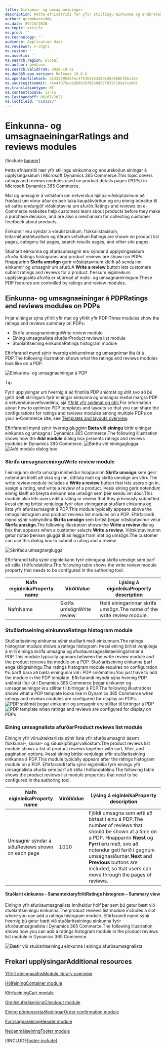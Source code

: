 ```yaml
---
title: Einkunna- og umsagnaeiningar
description: Þetta efnisatriði fer yfir stillingu einkunna og endurskoðun einingar á upplýsingasíðum í Microsoft Dynamics 365 Commerce.
author: gvrmohanreddy
ms.date: 09/15/2020
ms.topic: article
ms.prod: ''
ms.technology: ''
audience: Application User
ms.reviewer: v-chgri
ms.custom: ''
ms.assetid: ''
ms.search.region: Global
ms.author: gmohanv
ms.search.validFrom: 2020-10-31
ms.dyn365.ops.version: Release 10.0.6
ms.openlocfilehash: a243399536fec3f5361104289c38e550bf8b1144
ms.sourcegitcommit: 74e47075eab2b0b28f82b0d57f439719847ecb01
ms.translationtype: HT
ms.contentlocale: is-IS
ms.lasthandoff: 06/07/2021
ms.locfileid: "6193283"
---
```

# <a name="ratings-and-reviews-modules"></a><span data-ttu-id="d5439-103">Einkunna- og umsagnaeiningar</span><span class="sxs-lookup"><span data-stu-id="d5439-103">Ratings and reviews modules</span></span>

[!include [banner](includes/banner.md)]

<span data-ttu-id="d5439-104">Þetta efnisatriði nær yfir stillingu einkunna og endurskoðun einingar á upplýsingasíðum í Microsoft Dynamics 365 Commerce.</span><span class="sxs-lookup"><span data-stu-id="d5439-104">This topic covers ratings and reviews modules used on product details pages (PDPs) in Microsoft Dynamics 365 Commerce.</span></span>

<span data-ttu-id="d5439-105">Mat og umsagnir á vefsíðum um netverslun hjálpa viðskiptavinum að fræðast um vörur áður en þeir taka kaupákvörðun og eru einnig búnaður til að safna endurgjöf viðskiptavina um afurðir.</span><span class="sxs-lookup"><span data-stu-id="d5439-105">Ratings and reviews on e-Commerce websites help customers learn about products before they make a purchase decision, and are also a mechanism for collecting customer feedback about products.</span></span> 

<span data-ttu-id="d5439-106">Einkunnir eru sýndar á vörulistasíðum, flokkalistasíðum, leitarniðurstöðusíðum og öðrum vefsíðum.</span><span class="sxs-lookup"><span data-stu-id="d5439-106">Ratings are shown on product list pages, category list pages, search results pages, and other site pages.</span></span> 

<span data-ttu-id="d5439-107">Stuðlarit einkunna og afurðaumsagnir eru sýndar á upplýsingasíðum afurða.</span><span class="sxs-lookup"><span data-stu-id="d5439-107">Ratings histograms and product reviews are shown on PDPs.</span></span> <span data-ttu-id="d5439-108">Hnappurinn **Skrifa umsögn** gerir viðskiptavinum kleift að senda inn einkunnir og umsagnir um afurð.</span><span class="sxs-lookup"><span data-stu-id="d5439-108">A **Write a review** button lets customers submit ratings and reviews for a product.</span></span> <span data-ttu-id="d5439-109">Þessum eiginleikum upplýsingasíða afurða er stjórnað af mats- og umsagnareiningum.</span><span class="sxs-lookup"><span data-stu-id="d5439-109">These PDP features are controlled by ratings and review modules.</span></span>

## <a name="ratings-and-reviews-modules-on-pdps"></a><span data-ttu-id="d5439-110">Einkunna- og umsagnaeiningar á PDP</span><span class="sxs-lookup"><span data-stu-id="d5439-110">Ratings and reviews modules on PDPs</span></span> 

<span data-ttu-id="d5439-111">Þrjár einingar sýna yfirlit yfir mat og yfirlit yfir PDP:</span><span class="sxs-lookup"><span data-stu-id="d5439-111">Three modules show the ratings and reviews summary on PDPs:</span></span>
- <span data-ttu-id="d5439-112">Skrifa umsagnareiningu</span><span class="sxs-lookup"><span data-stu-id="d5439-112">Write review module</span></span>
- <span data-ttu-id="d5439-113">Eining umsagnalista afurðar</span><span class="sxs-lookup"><span data-stu-id="d5439-113">Product reviews list module</span></span>
- <span data-ttu-id="d5439-114">Stuðlaritseining einkunna</span><span class="sxs-lookup"><span data-stu-id="d5439-114">Ratings histogram module</span></span>
 
<span data-ttu-id="d5439-115">Eftirfarandi mynd sýnir hvernig einkunnirnar og umsagnirnar líta út á PDP.</span><span class="sxs-lookup"><span data-stu-id="d5439-115">The following illustration shows what the ratings and reviews modules look like on a PDP.</span></span>

![Einkunna- og umsagnaeiningar á PDP](media/rnr-eCommerce-pdp-reviews-modules_design.png)

> [!TIP] 
> <span data-ttu-id="d5439-117">Fyrir upplýsingar um hvernig á að fínstilla PDP sniðmát og útlit svo að þú getir deilt stillingum fyrir einingar einkunna og umsagna meðal margra PDP á netverslunarvefsvæðinu, sjá [Yfirlit yfir sniðmát og útlit](templates-layouts-overview.md).</span><span class="sxs-lookup"><span data-stu-id="d5439-117">For information about how to optimize PDP templates and layouts so that you can share the configurations for ratings and reviews modules among multiple PDPs on your e-Commerce site, see [Templates and layouts overview](templates-layouts-overview.md).</span></span>

<span data-ttu-id="d5439-118">Eftirfarandi mynd sýnir hvernig glugginn **Bæta við einingu** birtir einingar einkunna og umsagna í Dynamics 365 Commerce.</span><span class="sxs-lookup"><span data-stu-id="d5439-118">The following illustration shows how the **Add module** dialog box presents ratings and reviews modules in Dynamics 365 Commerce.</span></span>
<span data-ttu-id="d5439-119">![Bættu við einingaglugga](media/rnr-eCommerce-pdp-adding-rnr-modules.png)</span><span class="sxs-lookup"><span data-stu-id="d5439-119">![Add module dialog box](media/rnr-eCommerce-pdp-adding-rnr-modules.png)</span></span>

### <a name="write-review-module"></a><span data-ttu-id="d5439-120">Skrifa umsagnareiningu</span><span class="sxs-lookup"><span data-stu-id="d5439-120">Write review module</span></span>

<span data-ttu-id="d5439-121">Í einingunni skrifa umsögn inniheldur hnappurinn **Skrifa umsögn** sem gerir notendum kleift að skrá sig inn, úthluta mati og skrifa umsögn um vöru.</span><span class="sxs-lookup"><span data-stu-id="d5439-121">The write review module includes a **Write a review** button that lets users sign in, assign a rating, and write a review of a product.</span></span> <span data-ttu-id="d5439-122">Þessi eining gerir notendum einnig kleift að breyta einkunn eða umsögn sem þeir sendu inn áður.</span><span class="sxs-lookup"><span data-stu-id="d5439-122">This module also lets users edit a rating or review that they previously submitted.</span></span> <span data-ttu-id="d5439-123">Þessi eining birtist venjulega fyrir ofan einingarnar stuðlarit einkunna og lista yfir afurðaumsagnir á PDP.</span><span class="sxs-lookup"><span data-stu-id="d5439-123">This module typically appears above the ratings histogram and product reviews list modules on a PDP.</span></span>
<span data-ttu-id="d5439-124">Eftirfarandi mynd sýnir valmyndina **Skrifa umsögn** sem birtist þegar viðskiptavinur velur **Skrifa umsögn**.</span><span class="sxs-lookup"><span data-stu-id="d5439-124">The following illustration shows the **Write a review** dialog box that appears when a customer selects **Write a review**.</span></span> <span data-ttu-id="d5439-125">Viðskiptavinurinn getur notað þennan glugga til að leggja fram mat og umsögn.</span><span class="sxs-lookup"><span data-stu-id="d5439-125">The customer can use this dialog box to submit a rating and a review.</span></span>

![Skrifaðu umsagnarglugga](media/rnr-eCommerce-write-review-module.png)

<span data-ttu-id="d5439-127">Eftirfarandi tafla sýnir eiginleikann fyrir eininguna skrifa umsögn sem þarf að stilla í höfundatólinu.</span><span class="sxs-lookup"><span data-stu-id="d5439-127">The following table shows the write review module property that needs to be configured in the authoring tool.</span></span>

| <span data-ttu-id="d5439-128">Nafn eiginleika</span><span class="sxs-lookup"><span data-stu-id="d5439-128">Property name</span></span> | <span data-ttu-id="d5439-129">Virði</span><span class="sxs-lookup"><span data-stu-id="d5439-129">Value</span></span>        | <span data-ttu-id="d5439-130">Lýsing á eiginleika</span><span class="sxs-lookup"><span data-stu-id="d5439-130">Property description</span></span>                 |
|---------------|--------------|--------------------------------------|
| <span data-ttu-id="d5439-131">Nafn</span><span class="sxs-lookup"><span data-stu-id="d5439-131">Name</span></span>          | <span data-ttu-id="d5439-132">Skrifa umsögn</span><span class="sxs-lookup"><span data-stu-id="d5439-132">Write review</span></span> | <span data-ttu-id="d5439-133">Heiti einingarinnar skrifa umsögn.</span><span class="sxs-lookup"><span data-stu-id="d5439-133">The name of the write review module.</span></span> |

### <a name="ratings-histogram-module"></a><span data-ttu-id="d5439-134">Stuðlaritseining einkunna</span><span class="sxs-lookup"><span data-stu-id="d5439-134">Ratings histogram module</span></span>

<span data-ttu-id="d5439-135">Stuðlaritseining einkunna sýnir stuðlarit með einkunnum.</span><span class="sxs-lookup"><span data-stu-id="d5439-135">The ratings histogram module shows a ratings histogram.</span></span> <span data-ttu-id="d5439-136">Þessi eining birtist venjulega á milli eininga skrifa umsagna og afurðaumsagnalistaeiningarinnar á PDP.</span><span class="sxs-lookup"><span data-stu-id="d5439-136">This module typically appears between the write review module and the product reviews list module on a PDP.</span></span>
<span data-ttu-id="d5439-137">Stuðlaritseining einkunna þarf enga skilgreiningu.</span><span class="sxs-lookup"><span data-stu-id="d5439-137">The ratings histogram module requires no configuration.</span></span> <span data-ttu-id="d5439-138">Þú þarft bara að bæta einingunni við í PDP sniðmátinu.</span><span class="sxs-lookup"><span data-stu-id="d5439-138">You just have to add the module in the PDP template.</span></span> <span data-ttu-id="d5439-139">Eftirfarandi myndir sýna hvernig PDP sniðmát lítur út í Dynamics 365 Commerce þegar einkunnir og umsagnaeiningar eru stilltar til birtingar á PDP.</span><span class="sxs-lookup"><span data-stu-id="d5439-139">The following illustrations shows what a PDP template looks like in Dynamics 365 Commerce when ratings and reviews modules are configured for display on PDPs.</span></span>
<span data-ttu-id="d5439-140">![PDP sniðmát þegar einkunnir og umsagnir eru stilltar til birtingar á PDP](media/rnr-eCommerce-pdp-reviews-modules.png)</span><span class="sxs-lookup"><span data-stu-id="d5439-140">![PDP template when ratings and reviews are configured for display on PDPs](media/rnr-eCommerce-pdp-reviews-modules.png)</span></span>

### <a name="product-reviews-list-module"></a><span data-ttu-id="d5439-141">Eining umsagnalista afurðar</span><span class="sxs-lookup"><span data-stu-id="d5439-141">Product reviews list module</span></span>

<span data-ttu-id="d5439-142">Einingin yfir vöruúttektarlista sýnir lista yfir afurðaumsagnir ásamt flokkunar-, síunar- og síðuskiptingarvalkostum.</span><span class="sxs-lookup"><span data-stu-id="d5439-142">The product reviews list module shows a list of product reviews together with sort, filter, and pagination options.</span></span> <span data-ttu-id="d5439-143">Þessi eining birtist venjulega eftir stuðlaritseining einkunna á PDP.</span><span class="sxs-lookup"><span data-stu-id="d5439-143">This module typically appears after the ratings histogram module on a PDP.</span></span>
<span data-ttu-id="d5439-144">Eftirfarandi tafla sýnir eiginleika fyrir einingu yfir umsagnalista afurða sem þarf að stilla í höfundatólinu.</span><span class="sxs-lookup"><span data-stu-id="d5439-144">The following table shows the product reviews list module properties that need to be configured in the authoring tool.</span></span>

| <span data-ttu-id="d5439-145">Nafn eiginleika</span><span class="sxs-lookup"><span data-stu-id="d5439-145">Property name</span></span>              | <span data-ttu-id="d5439-146">Virði</span><span class="sxs-lookup"><span data-stu-id="d5439-146">Value</span></span> | <span data-ttu-id="d5439-147">Lýsing á eiginleika</span><span class="sxs-lookup"><span data-stu-id="d5439-147">Property description</span></span> |
|----------------------------|-------| ---------------------|
| <span data-ttu-id="d5439-148">Umsagnir sýndar á síðu</span><span class="sxs-lookup"><span data-stu-id="d5439-148">Reviews shown on each page</span></span> | <span data-ttu-id="d5439-149">10</span><span class="sxs-lookup"><span data-stu-id="d5439-149">10</span></span>    | <span data-ttu-id="d5439-150">Fjöldi umsagna sem ætti að birtast í einu á PDP.</span><span class="sxs-lookup"><span data-stu-id="d5439-150">The number of reviews that should be shown at a time on a PDP.</span></span> <span data-ttu-id="d5439-151">Hnapparnir **Næst** og **Fyrri** eru með, svo að notendur geti farið í gegnum umsagnasíðurnar.</span><span class="sxs-lookup"><span data-stu-id="d5439-151">**Next** and **Previous** buttons are included, so that users can move through the pages of reviews.</span></span> |

#### <a name="ratings-histogram--summary-view"></a><span data-ttu-id="d5439-152">Stuðlarit einkunna - Samantektaryfirlit</span><span class="sxs-lookup"><span data-stu-id="d5439-152">Ratings histogram – Summary view</span></span>

<span data-ttu-id="d5439-153">Einingin yfir afurðaumsagnalista inniheldur hólf þar sem þú getur bætt við stuðlaritseiningu einkunna.</span><span class="sxs-lookup"><span data-stu-id="d5439-153">The product reviews list module includes a slot where you can add a ratings histogram module.</span></span> <span data-ttu-id="d5439-154">Eftirfarandi mynd sýnir hvernig þú getur bætt við stuðlaritseiningu einkunna fyrir afurðaumsagnalista í Dynamics 365 Commerce.</span><span class="sxs-lookup"><span data-stu-id="d5439-154">The following illustration shows how you can add a ratings histogram module in the product reviews list module in Dynamics 365 Commerce.</span></span>

![Bætir við stuðlaritseiningu einkunna í einingu afurðaumsagnalista](media/rnr-eCommerce-pdp-rating-histogram-summary.png)

## <a name="additional-resources"></a><span data-ttu-id="d5439-156">Frekari upplýsingar</span><span class="sxs-lookup"><span data-stu-id="d5439-156">Additional resources</span></span>

[<span data-ttu-id="d5439-157">Yfirlit einingasafns</span><span class="sxs-lookup"><span data-stu-id="d5439-157">Module library overview</span></span>](starter-kit-overview.md)

[<span data-ttu-id="d5439-158">Hólfeining</span><span class="sxs-lookup"><span data-stu-id="d5439-158">Container module</span></span>](add-container-module.md)

[<span data-ttu-id="d5439-159">Körfueining</span><span class="sxs-lookup"><span data-stu-id="d5439-159">Cart module</span></span>](add-cart-module.md)

[<span data-ttu-id="d5439-160">Greiðsluferliseining</span><span class="sxs-lookup"><span data-stu-id="d5439-160">Checkout module</span></span>](add-checkout-module.md)

[<span data-ttu-id="d5439-161">Eining pöntunarstaðfestingar</span><span class="sxs-lookup"><span data-stu-id="d5439-161">Order confirmation module</span></span>](order-confirmation-module.md)

[<span data-ttu-id="d5439-162">Fyrirsagnareining</span><span class="sxs-lookup"><span data-stu-id="d5439-162">Header module</span></span>](author-header-module.md)

[<span data-ttu-id="d5439-163">Neðanmálseining</span><span class="sxs-lookup"><span data-stu-id="d5439-163">Footer module</span></span>](author-footer-module.md)


[!INCLUDE[footer-include](../includes/footer-banner.md)]